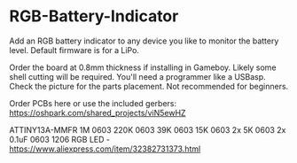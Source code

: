 # RGB-Battery-Indicator
Add an RGB battery indicator to any device you like to monitor the battery level.
Default firmware is for a LiPo.

Order the board at 0.8mm thickness if installing in Gameboy. Likely some shell cutting will be required.
You'll need a programmer like a USBasp.
Check the picture for the parts placement.
Not recommended for beginners.

Order PCBs here or use the included gerbers:
https://oshpark.com/shared_projects/viN5ewHZ

ATTINY13A-MMFR
1M 0603
220K 0603
39K 0603
15K 0603
2x 5K 0603
2x 0.1uF 0603
1206 RGB LED - https://www.aliexpress.com/item/32382731373.html
